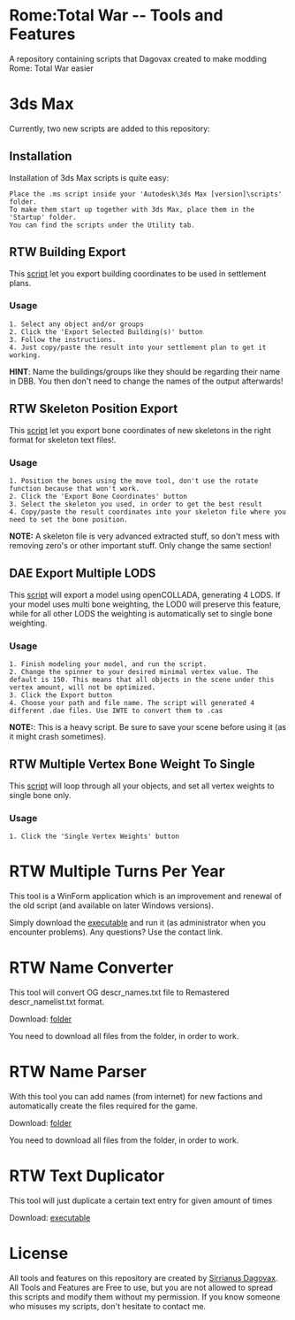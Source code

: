 # Rome:Total War -- Tools and Features
A repository containing scripts that Dagovax created to make modding Rome: Total War easier

# 3ds Max
Currently, two new scripts are added to this repository:

## Installation
Installation of 3ds Max scripts is quite easy:
```
Place the .ms script inside your 'Autodesk\3ds Max [version]\scripts' folder.
To make them start up together with 3ds Max, place them in the 'Startup' folder.
You can find the scripts under the Utility tab. 
```

## RTW Building Export
This [script](https://github.com/Dagovax/Rome-Total-War-Tools-and-Features/tree/master/3dsMax%20Scripts/RTW%20Building%20Export) let you export building coordinates to be used in settlement plans.

### Usage
```
1. Select any object and/or groups
2. Click the 'Export Selected Building(s)' button
3. Follow the instructions.
4. Just copy/paste the result into your settlement plan to get it working.
```
<B>HINT</B>: Name the buildings/groups like they should be regarding their name in DBB. You then don't need to change the names of the output afterwards!

## RTW Skeleton Position Export
This [script](https://github.com/Dagovax/Rome-Total-War-Tools-and-Features/tree/master/3dsMax%20Scripts/RTW%20Skeleton%20Position%20Export) let you export bone coordinates of new skeletons in the right format for skeleton text files!.

### Usage
```
1. Position the bones using the move tool, don't use the rotate function because that won't work.
2. Click the 'Export Bone Coordinates' button
3. Select the skeleton you used, in order to get the best result
4. Copy/paste the result coordinates into your skeleton file where you need to set the bone position.
```
<B>NOTE:</B> A skeleton file is very advanced extracted stuff, so don't mess with removing zero's or other important stuff. Only change the same section!

## DAE Export Multiple LODS
This [script](https://github.com/Dagovax/Rome-Total-War-Tools-and-Features/tree/master/3dsMax%20Scripts/DAE%20Export%20Multiple%20LODS) will export a model using openCOLLADA, generating 4 LODS. If your model uses multi bone weighting, the LOD0 will preserve this feature, while for all other LODS the weighting is automatically set to single bone weighting.

### Usage
```
1. Finish modeling your model, and run the script.
2. Change the spinner to your desired minimal vertex value. The default is 150. This means that all objects in the scene under this vertex amount, will not be optimized.
3. Click the Export button
4. Choose your path and file name. The script will generated 4 different .dae files. Use IWTE to convert them to .cas
```
<B>NOTE:</B>: This is a heavy script. Be sure to save your scene before using it (as it might crash sometimes).

## RTW Multiple Vertex Bone Weight To Single
This [script](https://github.com/Dagovax/Rome-Total-War-Tools-and-Features/tree/master/3dsMax%20Scripts/RTW%20Multiple%20Vertex%20Bone%20Weight%20To%20Single) will loop through all your objects, and set all vertex weights to single bone only.

### Usage
```
1. Click the 'Single Vertex Weights' button
```

# RTW Multiple Turns Per Year
This tool is a WinForm application which is an improvement and renewal of the old script (and available on later Windows versions).

Simply download the [executable](https://github.com/Dagovax/Rome-Total-War-Tools-and-Features/blob/master/RTWMultipleTurnsPerYear/RTW%20Multiple%20Turns%20Per%20Year.exe) and run it (as administrator when you encounter problems). Any questions? Use the contact link. 

# RTW Name Converter
This tool will convert OG descr_names.txt file to Remastered descr_namelist.txt format.

Download: [folder](https://github.com/Dagovax/Rome-Total-War-Tools-and-Features/tree/master/RTW.NameConverter)

You need to download all files from the folder, in order to work.

# RTW Name Parser
With this tool you can add names (from internet) for new factions and automatically create the files required for the game.

Download: [folder](https://github.com/Dagovax/Rome-Total-War-Tools-and-Features/tree/master/RTW.NameParser)

You need to download all files from the folder, in order to work.

# RTW Text Duplicator
This tool will just duplicate a certain text entry for given amount of times

Download: [executable](https://github.com/Dagovax/Rome-Total-War-Tools-and-Features/raw/master/RTWTextDuplicator/Rome%20Total%20War%20(RR)%20Text%20Duplicator.exe)

# License
All tools and features on this repository are created by [Sirrianus Dagovax](https://github.com/Dagovax). All Tools and Features are Free to use, but you are 
not allowed to spread this scripts and modify them without my permission. If you know someone who misuses my scripts, don't hesitate to
contact me.
